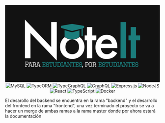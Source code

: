 <div align="center">
  <img alt="NoteIt Logo" src="https://raw.githubusercontent.com/RoundhoundTable/NoteIt/master/docs/Logo.jpg">
  <img alt="MySQL" src="https://img.shields.io/badge/mysql-%2300f.svg?style=for-the-badge&logo=mysql&logoColor=white" class="icon"/>
  <img alt="TypeORM" src="https://img.shields.io/badge/typeorm-%2300f.svg?style=for-the-badge" class="icon"/>
  <img alt="TypeGraphQL" src="https://img.shields.io/badge/-TypeGraphQL-%23C04392?style=for-the-badge" class="icon"/>
  <img alt="GraphQL" src="https://img.shields.io/badge/-GraphQL-E10098?style=for-the-badge&logo=graphql&logoColor=white" class="icon"/>
  <img alt="Express.js" src="https://img.shields.io/badge/express.js-%23404d59.svg?style=for-the-badge&logo=express&logoColor=%2361DAFB" class="icon"/>
  <img alt="NodeJS" src="https://img.shields.io/badge/node.js-6DA55F?style=for-the-badge&logo=node.js&logoColor=white" class="icon"/>
  <img alt="React" src="https://img.shields.io/badge/react-%2320232a.svg?style=for-the-badge&logo=react&logoColor=%2361DAFB" class="icon""/>
  <img alt="TypeScript" src="https://img.shields.io/badge/typescript-%23007ACC.svg?style=for-the-badge&logo=typescript&logoColor=white" class="icon"/>
  <img alt="Docker" src="https://img.shields.io/badge/docker-%230db7ed.svg?style=for-the-badge&logo=docker&logoColor=white" class="icon"/>
</div>

El desarollo del backend se encuentra en la rama "backend" y el desarrollo del frontend en la rama "frontend", una vez terminado el proyecto se va a hacer un merge de ambas ramas a la rama master donde por ahora estará la documentación
